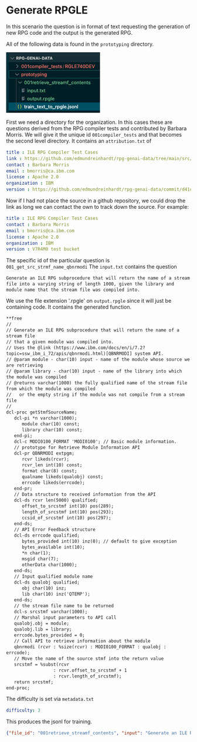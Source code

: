 # Generate RPGLE

In this scenario the question is in format of text requesting the generation of new RPG code and the output is the generated RPG.

All of the following data is found in the `prototyping` directory.

![alt text](../../media/proto_structure.png)

First we need a directory for the organization.  In this cases these are questions derived from the RPG compiler tests and contributed by Barbara Morris.  We will give it the unique id `001compiler_tests` and that becomes the second level directory.
It contains an `attribution.txt` of

```yaml
title : ILE RPG Compiler Test Cases
link : https://github.com/edmundreinhardt/rpg-genai-data/tree/main/src/001compiler_tests/
contact : Barbara Morris
email : bmorris@ca.ibm.com
license : Apache 2.0
organization : IBM
version : https://github.com/edmundreinhardt/rpg-genai-data/commit/d41c5d45a58653d7d12958be6c2b739cb5d7e902
```

Now if I had not place the source in a github repository, we could drop the link as long we can contact the own to track down the source.  For example:

```yaml
title : ILE RPG Compiler Test Cases
contact : Barbara Morris
email : bmorris@ca.ibm.com
license : Apache 2.0
organization : IBM
version : V7R4M0 test bucket 
```

The specific id of the particular question is `001_get_src_strmf_name_qbnrmodi`
The `input.txt` contains the question

```text
Generate an ILE RPG subprocedure that will return the name of a stream file into a varying string of length 1000, given the library and module name that the stream file was compiled into.
```

We use the file extension '.rpgle' on `output.rpgle` since it will just be containing code.
It contains the generated function.

```rpgle
**free
//
// Generate an ILE RPG subprocedure that will return the name of a stream file 
// that a given module was compiled into.
// Uses the @link (https://www.ibm.com/docs/en/i/7.2?topic=ssw_ibm_i_72/apis/qbnrmodi.html)[QBNRMODI] system API.
// @param module - char(10) input - name of the module whose source we are retrieving 
// @param library - char(10) input - name of the library into which the module was compiled 
// @returns varchar(1000) the fully qualified name of the stream file from which the module was compiled
//   or the empty string if the module was not compile from a stream file
//
dcl-proc getStmfSourceName;
   dcl-pi *n varchar(1000);
      module char(10) const;
      library char(10) const;
   end-pi;
   dcl-c MODI0100_FORMAT 'MODI0100'; // Basic module information.
   // prototype for Retrieve Module Information API
   dcl-pr QBNRMODI extpgm;
      rcvr likeds(rcvr);
      rcvr_len int(10) const;
      format char(8) const;
      qualname likeds(qualobj) const;
      errcode likeds(errcode);
   end-pr;
   // Data structure to received information from the API
   dcl-ds rcvr len(5000) qualified;
      offset_to_srcstmf int(10) pos(289);
      length_of_srcstmf int(10) pos(293);
      ccsid_of_srcstmf int(10) pos(297);
   end-ds;
   // API Error Feedback structure
   dcl-ds errcode qualified;
      bytes_provided int(10) inz(0); // default to give exception
      bytes_available int(10);
      *n char(1);
      msgid char(7);
      otherData char(1000);
   end-ds;
   // Input qualified module name
   dcl-ds qualobj qualified;
      obj char(10) inz;
      lib char(10) inz('QTEMP');
   end-ds;
   // the stream file name to be returned
   dcl-s srcstmf varchar(1000);
   // Marshal input parameters to API call
   qualobj.obj = module;
   qualobj.lib = library;
   errcode.bytes_provided = 0;
   // Call API to retrieve information about the module
   qbnrmodi (rcvr : %size(rcvr) : MODI0100_FORMAT : qualobj : errcode);
   // Move the name of the source stmf into the return value
   srcstmf = %subst(rcvr
                  : rcvr.offset_to_srcstmf + 1
                  : rcvr.length_of_srcstmf);
   return srcstmf;
end-proc;
```

The difficulty is set via `metadata.txt`

```yaml
difficulty: 3
```

This produces the jsonl for training.

```json
{"file_id": "001retrieve_streamf_contents", "input": "Generate an ILE RPG subprocedure that will return the contents of a stream file into a varying string of length 1000, given the library and module name that the stream file was compiled into.", "output": "**free\n...", "task": "prototyping", "difficulty": 3}
```
